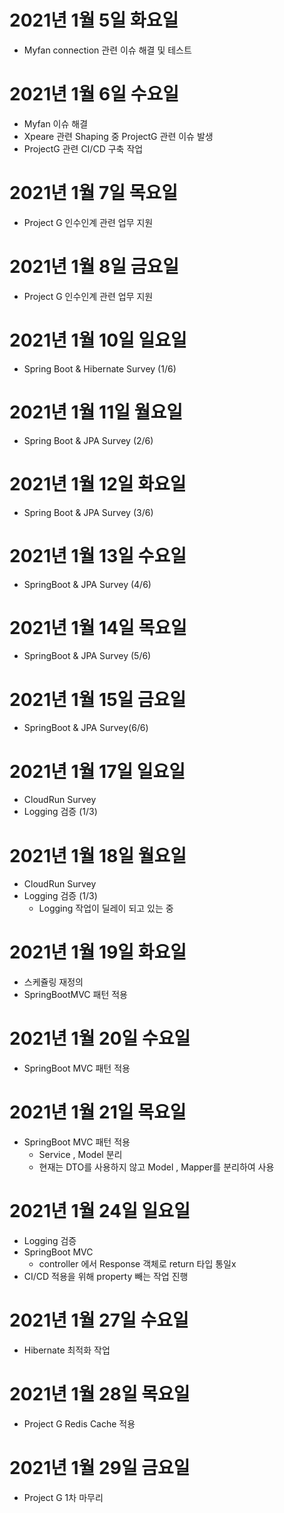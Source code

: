 
# 2021년 1월 5일 화요일 

- Myfan connection 관련 이슈 해결 및 테스트

# 2021년 1월 6일 수요일 

- Myfan 이슈 해결
- Xpeare 관련 Shaping 중 ProjectG 관련 이슈 발생 
- ProjectG 관련 CI/CD 구축 작업 

# 2021년 1월 7일 목요일

- Project G 인수인계 관련 업무 지원 

# 2021년 1월 8일 금요일 

- Project G 인수인계 관련 업무 지원

# 2021년 1월 10일 일요일

- Spring Boot & Hibernate Survey (1/6)

# 2021년 1월 11일 월요일 

- Spring Boot & JPA Survey (2/6)

# 2021년 1월 12일 화요일

- Spring Boot & JPA Survey (3/6)
 
# 2021년 1월 13일 수요일

- SpringBoot & JPA Survey (4/6)

# 2021년 1월 14일 목요일

- SpringBoot & JPA Survey (5/6)

# 2021년 1월 15일 금요일 

- SpringBoot & JPA Survey(6/6)

# 2021년 1월 17일 일요일 

- CloudRun Survey
- Logging 검증  (1/3)

# 2021년 1월 18일 월요일 

- CloudRun Survey
- Logging 검증  (1/3)
    - Logging 작업이 딜레이 되고 있는 중 

# 2021년 1월 19일 화요일 

- 스케쥴링 재정의 
- SpringBootMVC 패턴 적용

# 2021년 1월 20일 수요일

- SpringBoot MVC 패턴 적용 

# 2021년 1월 21일 목요일 

- SpringBoot MVC 패턴 적용
  - Service , Model 분리 
  - 현재는 DTO를 사용하지 않고 Model , Mapper를 분리하여 사용 

# 2021년 1월 24일 일요일 

- Logging 검증 
- SpringBoot MVC
  - controller 에서 Response 객체로 return 타입 통일x
- CI/CD 적용을 위해 property 빼는 작업 진행 

# 2021년 1월 27일 수요일 

- Hibernate 최적화 작업 

# 2021년 1월 28일 목요일 

- Project G Redis Cache 적용 

# 2021년 1월 29일 금요일 

- Project G 1차 마무리 
